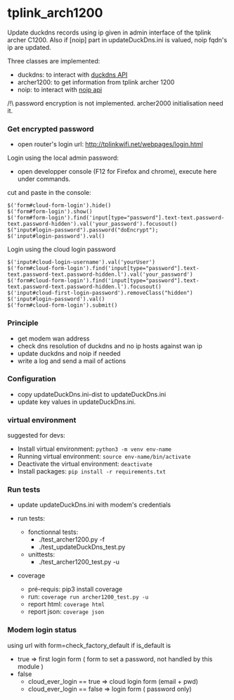 # tplink_arch1200

Update duckdns records using ip given in admin interface of the tplink archer C1200. Also if [noip] part in updateDuckDns.ini is valued, noip fqdn's ip are updated.

Three classes are implemented:
- duckdns: to interact with [duckdns API](https://www.duckdns.org/spec.jsp)
- archer1200: to get information from tplink archer 1200
- noip: to interact with [noip api](https://www.noip.com/integrate/request)

/!\ password encryption is not implemented. archer2000 initialisation need it.

### Get encrypted password
* open router's login url: http://tplinkwifi.net/webpages/login.html
  
Login using the local admin password:

* open developper console (F12 for Firefox and chrome), execute here under commands. 

 cut and paste in the console:
```
$('form#cloud-form-login').hide()
$('form#form-login').show()
$('form#form-login').find('input[type="password"].text-text.password-text.password-hidden').val('your_password').focusout()
$("input#login-password").password("doEncrypt");
$('input#login-password').val()
```
Login using the cloud login password
```
$('input#cloud-login-username').val('yourUser')
$('form#cloud-form-login').find('input[type="password"].text-text.password-text.password-hidden.l').val('your_password')
$('form#cloud-form-login').find('input[type="password"].text-text.password-text.password-hidden.l').focusout()
$('input#cloud-first-login-password').removeClass("hidden")
$('input#login-password').val()
$('form#cloud-form-login').submit()
```

### Principle

* get modem wan address
* check dns resolution of duckdns and no ip hosts against wan ip
* update duckdns and noip if needed
* write a log and send a mail of actions


### Configuration

* copy updateDuckDns.ini-dist to updateDuckDns.ini
* update key values in updateDuckDns.ini.

### virtual environment
suggested for devs:
* Install virtual environment: `python3 -m venv env-name`
* Running virtual environment: `source env-name/bin/activate`
* Deactivate the virtual environment: `deactivate`
* Install packages: `pip install -r requirements.txt`

### Run tests
* update updateDuckDns.ini with modem's credentials
* run tests: 
  * fonctionnal tests:
    * ./test_archer1200.py -f
    * ./test_updateDuckDns_test.py
  * unittests: 
    * ./test_archer1200_test.py -u

* coverage
  * pré-requis: pip3 install coverage
  * run: `coverage run archer1200_test.py -u`
  * report html: `coverage html`
  * report json: `coverage json`

### Modem login status

using url with form=check_factory_default
if is_default is 
* true => first login form ( form to set a password, not handled by this module )
* false 
  * cloud_ever_login == true => cloud login form (email + pwd)
  * cloud_ever_login == false => login form ( password only)